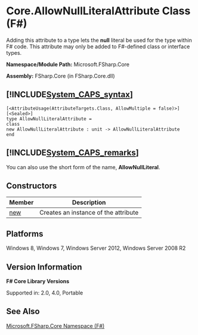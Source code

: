 # Core.AllowNullLiteralAttribute Class (F#)

Adding this attribute to a type lets the **null** literal be used for the type within F# code. This attribute may only be added to F#-defined class or interface types.

**Namespace/Module Path:** Microsoft.FSharp.Core

**Assembly:** FSharp.Core (in FSharp.Core.dll)


## [!INCLUDE[System_CAPS_syntax](//System/Token/System_CAPS_syntax_md.md)]

```
[<AttributeUsage(AttributeTargets.Class, AllowMultiple = false)>]
[<Sealed>]
type AllowNullLiteralAttribute =
class
new AllowNullLiteralAttribute : unit -> AllowNullLiteralAttribute
end
```

## [!INCLUDE[System_CAPS_remarks](//System/Token/System_CAPS_remarks_md.md)]
You can also use the short form of the name, **AllowNullLiteral**.


## Constructors


|Member|Description|
|------|-----------|
|[new](http://msdn.microsoft.com/en-us/library/41a113fc-1d45-4a72-8249-f440668b44f3)|Creates an instance of the attribute|

## Platforms
Windows 8, Windows 7, Windows Server 2012, Windows Server 2008 R2


## Version Information
**F# Core Library Versions**

Supported in: 2.0, 4.0, Portable




## See Also
[Microsoft.FSharp.Core Namespace &#40;F&#35;&#41;](Microsoft.FSharp.Core+Namespace+28%F%2329%.md)

